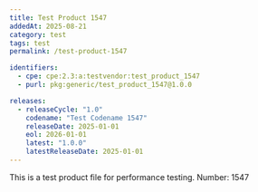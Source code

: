 ```yaml
---
title: Test Product 1547
addedAt: 2025-08-21
category: test
tags: test
permalink: /test-product-1547

identifiers:
  - cpe: cpe:2.3:a:testvendor:test_product_1547
  - purl: pkg:generic/test_product_1547@1.0.0

releases:
  - releaseCycle: "1.0"
    codename: "Test Codename 1547"
    releaseDate: 2025-01-01
    eol: 2026-01-01
    latest: "1.0.0"
    latestReleaseDate: 2025-01-01
---
```


This is a test product file for performance testing. Number: 1547
